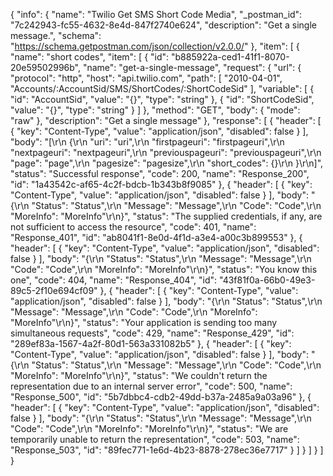 {
  "info": {
    "name": "Twilio Get SMS Short Code Media",
    "_postman_id": "7c242943-fc55-4632-8e4d-847f2740e624",
    "description": "Get a single message.",
    "schema": "https://schema.getpostman.com/json/collection/v2.0.0/"
  },
  "item": [
    {
      "name": "short codes",
      "item": [
        {
          "id": "b885922a-ced1-41f1-8070-20e59502996b",
          "name": "get-a-single-message",
          "request": {
            "url": {
              "protocol": "http",
              "host": "api.twilio.com",
              "path": [
                "2010-04-01",
                "Accounts/:AccountSid/SMS/ShortCodes/:ShortCodeSid"
              ],
              "variable": [
                {
                  "id": "AccountSid",
                  "value": "{}",
                  "type": "string"
                },
                {
                  "id": "ShortCodeSid",
                  "value": "{}",
                  "type": "string"
                }
              ]
            },
            "method": "GET",
            "body": {
              "mode": "raw"
            },
            "description": "Get a single message"
          },
          "response": [
            {
              "header": [
                {
                  "key": "Content-Type",
                  "value": "application/json",
                  "disabled": false
                }
              ],
              "body": "[\r\n  {\r\n    \"uri\": \"uri\",\r\n    \"firstpageuri\": \"firstpageuri\",\r\n    \"nextpageuri\": \"nextpageuri\",\r\n    \"previouspageuri\": \"previouspageuri\",\r\n    \"page\": \"page\",\r\n    \"pagesize\": \"pagesize\",\r\n    \"short_codes\": {}\r\n  }\r\n]",
              "status": "Successful response",
              "code": 200,
              "name": "Response_200",
              "id": "1a43542c-af65-4c2f-bdcb-1b343b8f9085"
            },
            {
              "header": [
                {
                  "key": "Content-Type",
                  "value": "application/json",
                  "disabled": false
                }
              ],
              "body": "{\r\n  \"Status\": \"Status\",\r\n  \"Message\": \"Message\",\r\n  \"Code\": \"Code\",\r\n  \"MoreInfo\": \"MoreInfo\"\r\n}",
              "status": "The supplied credentials, if any, are not sufficient to access the resource",
              "code": 401,
              "name": "Response_401",
              "id": "ab8041f1-8e0d-4f1d-a3e4-a00c3b899553"
            },
            {
              "header": [
                {
                  "key": "Content-Type",
                  "value": "application/json",
                  "disabled": false
                }
              ],
              "body": "{\r\n  \"Status\": \"Status\",\r\n  \"Message\": \"Message\",\r\n  \"Code\": \"Code\",\r\n  \"MoreInfo\": \"MoreInfo\"\r\n}",
              "status": "You know this one",
              "code": 404,
              "name": "Response_404",
              "id": "43f81f0a-66b0-49e3-89c5-2f10e694cf09"
            },
            {
              "header": [
                {
                  "key": "Content-Type",
                  "value": "application/json",
                  "disabled": false
                }
              ],
              "body": "{\r\n  \"Status\": \"Status\",\r\n  \"Message\": \"Message\",\r\n  \"Code\": \"Code\",\r\n  \"MoreInfo\": \"MoreInfo\"\r\n}",
              "status": "Your application is sending too many simultaneous requests",
              "code": 429,
              "name": "Response_429",
              "id": "289ef83a-1567-4a2f-80d1-563a331082b5"
            },
            {
              "header": [
                {
                  "key": "Content-Type",
                  "value": "application/json",
                  "disabled": false
                }
              ],
              "body": "{\r\n  \"Status\": \"Status\",\r\n  \"Message\": \"Message\",\r\n  \"Code\": \"Code\",\r\n  \"MoreInfo\": \"MoreInfo\"\r\n}",
              "status": "We couldn't return the representation due to an internal server error",
              "code": 500,
              "name": "Response_500",
              "id": "5b7dbbc4-cdb2-49dd-b37a-2485a9a03a96"
            },
            {
              "header": [
                {
                  "key": "Content-Type",
                  "value": "application/json",
                  "disabled": false
                }
              ],
              "body": "{\r\n  \"Status\": \"Status\",\r\n  \"Message\": \"Message\",\r\n  \"Code\": \"Code\",\r\n  \"MoreInfo\": \"MoreInfo\"\r\n}",
              "status": "We are temporarily unable to return the representation",
              "code": 503,
              "name": "Response_503",
              "id": "89fec771-1e6d-4b23-8878-278ec36e7717"
            }
          ]
        }
      ]
    }
  ]
}